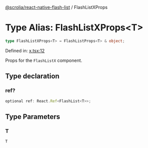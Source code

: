 [@scrolia/react-native-flash-list](../README.md) / FlashListXProps

# Type Alias: FlashListXProps\<T\>

```ts
type FlashListXProps<T> = FlashListProps<T> & object;
```

Defined in: [x.tsx:12](https://github.com/scrolia/react-native/blob/107e0a978a4d75b58537d45c6e53de02c37b518c/packages/react-native-flash-list/src/x.tsx#L12)

Props for the `FlashListX` component.

## Type declaration

### ref?

```ts
optional ref: React.Ref<FlashList<T>>;
```

## Type Parameters

### T

`T`

